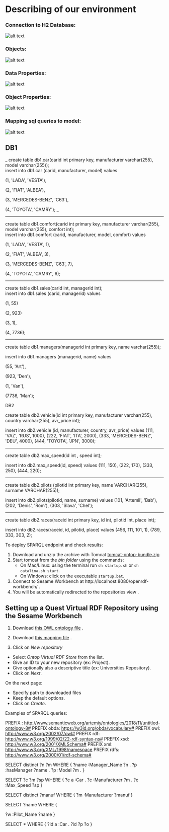 # Describing of our environment

### Connection to H2 Database:

![alt text](https://pp.userapi.com/c848520/v848520025/eac27/ptUNAdXBirc.jpg)


### Objects:

![alt text](https://pp.userapi.com/c848520/v848520025/eac3e/qVXcRNND8vw.jpg)


### Data Properties:

![alt text](https://pp.userapi.com/c848520/v848520025/eac2e/1N-BMZhiwuE.jpg)


### Object Properties:

![alt text](https://pp.userapi.com/c848520/v848520025/eac45/zBaifGpJXb8.jpg)


### Mapping sql queries to model:

![alt text](https://pp.userapi.com/c848520/v848520025/eac37/F2MR0_SSd7I.jpg)


## DB1

_ create table db1.car(carid int primary key,
manufacturer varchar(255), 
model varchar(255));   
insert into db1.car (carid, manufacturer, model) values

(1, 'LADA', 'VESTA'),

(2, 'FIAT', 'ALBEA'),

(3, 'MERCEDES-BENZ', 'C63'),

(4, 'TOYOTA', 'CAMRY'); _

------------------------
create table db1.comfort(carid int primary key,
manufacturer varchar(255), 
model varchar(255),
comfort int);   
insert into db1.comfort (carid, manufacturer, model, comfort) values

(1, 'LADA', 'VESTA', 1),

(2, 'FIAT', 'ALBEA', 3),

(3, 'MERCEDES-BENZ', 'C63', 7),

(4, 'TOYOTA', 'CAMRY', 6);


------------------------

create table db1.sales(carid int, managerid int);   
insert into db1.sales (carid, managerid) values

(1, 55)

(2, 923)

(3, 1),

(4, 7736);


------------------------

create table db1.managers(managerid int primary key, name varchar(255));

insert into db1.managers (managerid, name) values

(55, 'Art'),

(923, 'Den'),

(1, 'Van'),

(7736, 'Man');

DB2

create table db2.vehicle(id int primary key,
manufacturer varchar(255), 
country varchar(255), 
avr_price int);
   
insert into db2.vehicle (id, manufacturer, country, avr_price) values
(111, 'VAZ', 'RUS', 1000),
(222, 'FIAT', 'ITA', 2000),
(333, 'MERCEDES-BENZ', 'DEU', 4000),
(444, 'TOYOTA', 'JPN', 3000);

------------------------
			  

create table db2.max_speed(id int , speed int);

insert into db2.max_speed(id, speed) values
(111, 150),
(222, 170),
(333, 250),
(444, 220);

------------------------

create table db2.pilots (pilotid int primary key, name VARCHAR(255), surname VARCHAR(255));

insert into db2.pilots(pilotid, name, surname) values
(101, 'Artemii', 'Bab'),
(202, 'Denis', 'Rom'),
(303, 'Slava', 'Chel');

------------------------

create table db2.races(raceid int primary key, id int, pilotid int, place int);

insert into db2.races(raceid, id, pilotid, place) values 
(456, 111, 101, 1),
(789, 333, 303, 2);


To deploy SPARQL endpoint and check results:

1. Download and unzip the archive with Tomcat [tomcat-ontop-bundle.zip](https://github.com/ontop/ontop-examples/raw/master/ekaw-tutorial-2016/tomcat-ontop-bundle.zip)
2. Start tomcat from the *bin folder* using the commands: 
	* On Mac/Linux: using the terminal run `sh startup.sh` or  `sh catalina.sh start`.
	* On Windows: click on the executable `startup.bat`.
3. Connect to Sesame Workbench at http://localhost:8080/openrdf-workbench/ .
4. You will be automatically redirected to the repositories view .

## Setting up a Quest Virtual RDF Repository using the Sesame Workbench

1. Download [this OWL ontology file](https://github.com/ontop/ontop-examples/blob/master/ekaw-tutorial-2016/session1/university-complete.ttl) .
2. Download [this mapping file](https://github.com/ontop/ontop-examples/blob/master/ekaw-tutorial-2016/session1/university-complete.obda) .

3. Click on *New repository*
  * Select *Ontop Virtual RDF Store* from the list.
  * Give an ID to your new repository (ex: Project).
  * Give optionally also a descriptive title (ex: Universities Repository).
  * Click on *Next*.

On the next page:
  * Specify path to downloaded files
  * Keep the default options.
  * Click on *Create*.


Examples of SPARQL queries:

PREFIX : <http://www.semanticweb.org/artemiy/ontologies/2018/11/untitled-ontology-8#>
PREFIX obda: <https://w3id.org/obda/vocabulary#>
PREFIX owl: <http://www.w3.org/2002/07/owl#>
PREFIX rdf: <http://www.w3.org/1999/02/22-rdf-syntax-ns#>
PREFIX xsd: <http://www.w3.org/2001/XMLSchema#>
PREFIX xml: <http://www.w3.org/XML/1998/namespace>
PREFIX rdfs: <http://www.w3.org/2000/01/rdf-schema#>

SELECT distinct ?n ?m WHERE
{ 
?name :Manager_Name ?n .
?p :hasManager ?name .
?p :Model ?m .
}

SELECT   ?c ?m ?sp WHERE
{ 
?c a :Car .
?c :Manufacturer ?m .
?c :Max_Speed ?sp
}

SELECT distinct  ?manuf  WHERE
{ 
?m :Manufacturer ?manuf
}

SELECT ?name WHERE
{ 

?w :Pilot_Name ?name
}

SELECT * WHERE
{ 
?id a :Car .
?id ?p ?o
}

